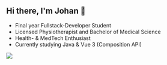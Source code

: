 ## Hi there, I'm Johan 👋
- Final year Fullstack-Developer Student
- Licensed Physiotherapist and Bachelor of Medical Science
- Health- & MedTech Enthusiast
- Currently studying Java & Vue 3 (Composition API)

![](https://github-readme-stats.vercel.app/api/top-langs/?username=jfMoller&theme=tokyonight&hide_border=true&include_all_commits=true&count_private=true&layout=compact)

